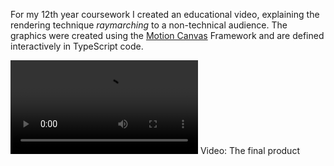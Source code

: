 For my 12th year coursework I created an educational video, explaining the rendering technique *raymarching* to a non-technical audience.
The graphics were created using the [Motion Canvas](https://motioncanvas.io/ "Motion Canvas Website") Framework and are defined interactively in TypeScript code.


![The final product](RaymarchingFinalVideo.mp4)
Video: The final product

